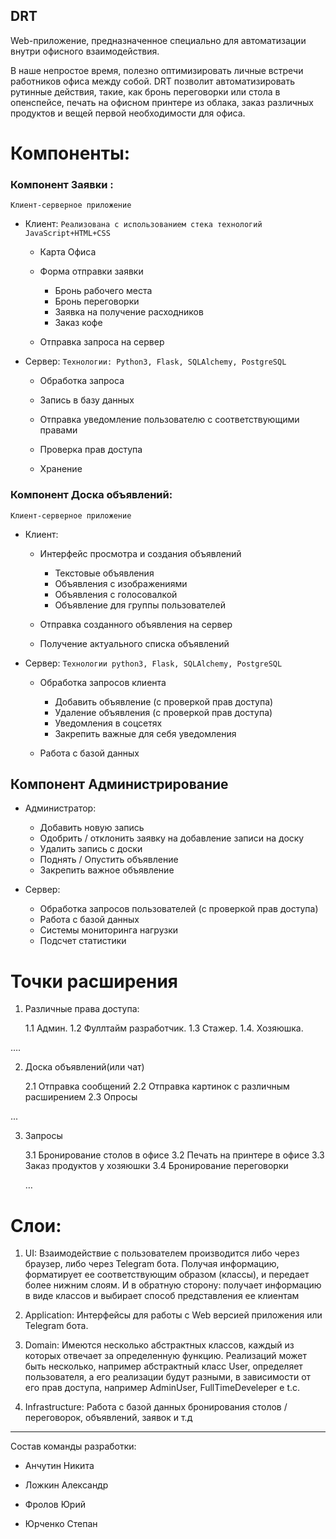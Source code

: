 DRT
---

Web-приложение, предназначенное специально для автоматизации внутри офисного взаимодействия.

В наше непростое время, полезно оптимизировать личные встречи работников офиса между собой. DRT позволит автоматизировать рутинные действия, такие, как бронь переговорки или стола в опенспейсе, печать на офисном принтере из облака, заказ различных продуктов и вещей первой необходимости для офиса.

# Компоненты:

### Компонент Заявки	: 
```Клиент-серверное приложение```

* Клиент: ```Реализована с использованием стека технологий JavaScript+HTML+CSS```

    * Карта Офиса

    * Форма отправки заявки

        * Бронь рабочего места
        * Бронь переговорки
        * Заявка на получение расходников
        * Заказ кофе

    * Отправка запроса на сервер

				

* Сервер: ```Технологии: Python3, Flask, SQLAlchemy, PostgreSQL```

    * Обработка запроса

    * Запись в базу данных

    * Отправка уведомление пользователю с соответствующими правами

    * Проверка прав доступа

    * Хранение 

	

	

### Компонент Доска объявлений: 
```Клиент-серверное приложение```

* Клиент: 

    * Интерфейс просмотра и создания объявлений

        * Текстовые объявления
        * Объявления с изображениями
        * Объявления с голосовалкой
        * Объявление для группы пользователей

    * Отправка созданного объявления на сервер

    * Получение актуального списка объявлений

* Сервер: ```Технологии python3, Flask, SQLAlchemy, PostgreSQL```

    * Обработка запросов клиента
    
        * Добавить объявление (с проверкой прав доступа)
        * Удаление объявления (с проверкой прав доступа)
        * Уведомления в соцсетях
        * Закрепить важные для себя уведомления
	
    * Работа с базой данных

## Компонент Администрирование

* Администратор:
    * Добавить новую запись
    * Одобрить / отклонить заявку на добавление записи на доску
    * Удалить запись с доски
    * Поднять / Опустить объявление
    * Закрепить важное объявление

* Сервер:
    * Обработка запросов пользователей (с проверкой прав доступа)
    * Работа с базой данных
    * Системы мониторинга нагрузки
    * Подсчет статистики


# Точки расширения
1. Различные права доступа:

	1.1 Админ.
	1.2 Фуллтайм разработчик.
	1.3 Стажер.
	1.4. Хозяюшка.

….

2. Доска объявлений(или чат)

	2.1 Отправка сообщений
	2.2 Отправка картинок с различным расширением
	2.3 Опросы

...

3.  Запросы

	3.1 Бронирование столов в офисе
	3.2 Печать на принтере в офисе
	3.3 Заказ продуктов у хозяюшки
	3.4 Бронирование переговорки

	…

# Слои:

1. UI: Взаимодействие с пользователем производится либо через браузер, либо через Telegram бота. Получая информацию, форматирует ее соответствующим образом (классы), и передает более нижним слоям. И в обратную сторону: получает информацию в виде классов и выбирает способ представления ее клиентам

2. Application: Интерфейсы для работы с Web версией приложения или Telegram бота.

3. Domain: Имеются несколько абстрактных классов, каждый из которых отвечает за определенную функцию. Реализаций может быть несколько, например абстрактный класс User, определяет пользователя, а его реализации будут разными, в зависимости от его прав доступа, например AdminUser, FullTimeDeveleper e t.c.

4. Infrastructure: Работа с базой данных бронирования столов / переговорок, объявлений, заявок и т.д

----

Состав команды разработки:

- Анчутин Никита

- Ложкин Александр

- Фролов Юрий

- Юрченко Степан


